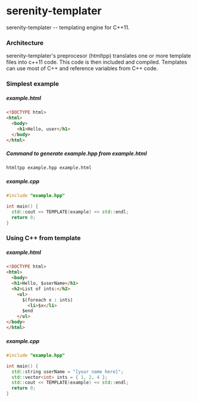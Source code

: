 serenity-templater
==================

serenity-templater -- templating engine for C++11.

### Architecture

serenity-templater's preprocesor (htmltpp) translates one or more template files into c++11 code. This code is then included and compiled. Templates can use most of C++ and reference variables from C++ code.


### Simplest example

##### example.html
```html
<!DOCTYPE html>
<html>
  <body>
    <h1>Hello, user</h1>
  </body>
</html>
```

##### Command to generate example.hpp from example.html
```bash
htmltpp example.hpp example.html
```

##### example.cpp
```c++
#include "example.hpp"

int main() {
  std::cout << TEMPLATE(example) << std::endl;
  return 0;
}
```


### Using C++ from template

##### example.html
```html
<!DOCTYPE html>
<html>
  <body>
  <h1>Hello, $userName</h1>
  <h2>List of ints:</h2>
    <ul>
      $(foreach x : ints)
        <li>$x</li>
      $end
    </ul>
</body>
</html>
```

##### example.cpp
```c++
#include "example.hpp"

int main() {
  std::string userName = "[your name here]";
  std::vector<int> ints = { 1, 2, 4 };
  std::cout << TEMPLATE(example) << std::endl;
  return 0;
}
```
